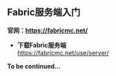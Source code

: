 ## Fabric服务端入门
**官网：https://fabricmc.net/**
* **下载Fabric服务端**  
https://fabricmc.net/use/server/

**To be continued...**